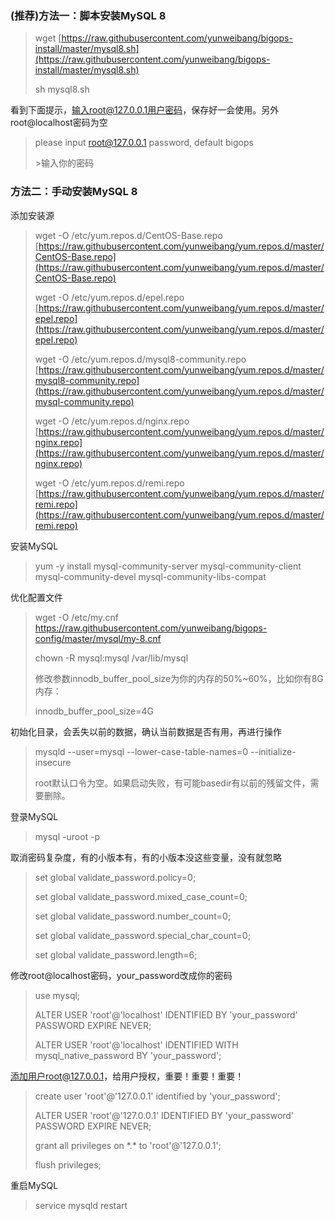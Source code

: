 ### \(推荐\)方法一：脚本安装MySQL 8

> wget [https://raw.githubusercontent.com/yunweibang/bigops-install/master/mysql8.sh](https://raw.githubusercontent.com/yunweibang/bigops-install/master/mysql8.sh)
>
> sh mysql8.sh

看到下面提示，输入root@127.0.0.1用户密码，保存好一会使用。另外root@localhost密码为空

> please input root@127.0.0.1 password, default bigops
>
> &gt;输入你的密码

### 方法二：手动安装MySQL 8

添加安装源

> wget -O /etc/yum.repos.d/CentOS-Base.repo [https://raw.githubusercontent.com/yunweibang/yum.repos.d/master/CentOS-Base.repo](https://raw.githubusercontent.com/yunweibang/yum.repos.d/master/CentOS-Base.repo)
>
> wget -O /etc/yum.repos.d/epel.repo [https://raw.githubusercontent.com/yunweibang/yum.repos.d/master/epel.repo](https://raw.githubusercontent.com/yunweibang/yum.repos.d/master/epel.repo)
>
> wget -O /etc/yum.repos.d/mysql8-community.repo [https://raw.githubusercontent.com/yunweibang/yum.repos.d/master/mysql8-community.repo](https://raw.githubusercontent.com/yunweibang/yum.repos.d/master/mysql-community.repo)
>
> wget -O /etc/yum.repos.d/nginx.repo [https://raw.githubusercontent.com/yunweibang/yum.repos.d/master/nginx.repo](https://raw.githubusercontent.com/yunweibang/yum.repos.d/master/nginx.repo)
>
> wget -O /etc/yum.repos.d/remi.repo [https://raw.githubusercontent.com/yunweibang/yum.repos.d/master/remi.repo](https://raw.githubusercontent.com/yunweibang/yum.repos.d/master/remi.repo)

安装MySQL

> yum -y install mysql-community-server mysql-community-client mysql-community-devel mysql-community-libs-compat

优化配置文件

> wget -O /etc/my.cnf https://raw.githubusercontent.com/yunweibang/bigops-config/master/mysql/my-8.cnf
>
> chown -R mysql:mysql /var/lib/mysql
>
> 修改参数innodb\_buffer\_pool\_size为你的内存的50%~60%，比如你有8G内存：
>
> innodb\_buffer\_pool\_size=4G

初始化目录，会丢失以前的数据，确认当前数据是否有用，再进行操作

> mysqld --user=mysql --lower-case-table-names=0 --initialize-insecure
>
> root默认口令为空。如果启动失败，有可能basedir有以前的残留文件，需要删除。

登录MySQL

> mysql -uroot -p

取消密码复杂度，有的小版本有，有的小版本没这些变量，没有就忽略

> set global validate\_password.policy=0;
>
> set global validate\_password.mixed\_case\_count=0;
>
> set global validate\_password.number\_count=0;
>
> set global validate\_password.special\_char\_count=0;
>
> set global validate\_password.length=6;

修改root@localhost密码，your\_password改成你的密码

> use mysql;
>
> ALTER USER 'root'@'localhost' IDENTIFIED BY 'your\_password' PASSWORD EXPIRE NEVER;
>
> ALTER USER 'root'@'localhost' IDENTIFIED WITH mysql\_native\_password BY 'your\_password';

添加用户root@127.0.0.1，给用户授权，重要！重要！重要！

> create user 'root'@'127.0.0.1' identified by 'your\_password';
>
> ALTER USER 'root'@'127.0.0.1' IDENTIFIED BY 'your\_password' PASSWORD EXPIRE NEVER;
>
> grant all privileges on \*.\* to 'root'@'127.0.0.1';
>
> flush privileges;

重启MySQL

> service mysqld restart



